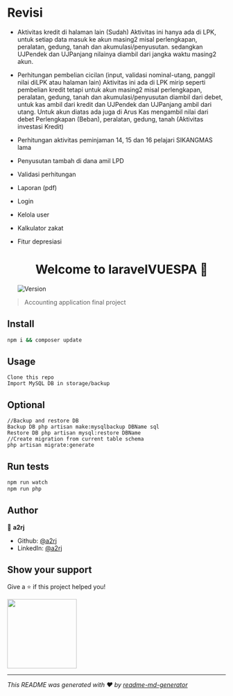 # Revisi

-   Aktivitas kredit di halaman lain (Sudah)
    Aktivitas ini hanya ada di LPK, untuk setiap data masuk ke akun masing2 misal
    perlengkapan, peralatan, gedung, tanah dan akumulasi/penyusutan. sedangkan 
    UJPendek dan UJPanjang nilainya diambil dari jangka waktu masing2 akun.

-   Perhitungan pembelian cicilan (input, validasi nominal-utang, panggil nilai diLPK atau halaman lain)
    Aktivitas ini ada di LPK mirip seperti pembelian kredit tetapi untuk akun masing2 misal
    perlengkapan, peralatan, gedung, tanah dan akumulasi/penyusutan diambil dari debet,
    untuk kas ambil dari kredit dan UJPendek dan UJPanjang ambil dari utang.
    Untuk akun diatas ada juga di Arus Kas mengambil nilai dari debet
    Perlengkapan (Beban), peralatan, gedung, tanah (Aktivitas investasi Kredit)

-   Perhitungan aktivitas peminjaman 14, 15 dan 16 pelajari SIKANGMAS lama
-   Penyusutan tambah di dana amil LPD
-   Validasi perhitungan
-   Laporan (pdf)
-   Login
-   Kelola user
-   Kalkulator zakat
-   Fitur depresiasi
    <h1 align="center">Welcome to laravelVUESPA 👋</h1>
    <p><img alt="Version" src="https://img.shields.io/badge/version-2.0.0-blue.svg?cacheSeconds=2592000" /></p>

> Accounting application final project

## Install

```sh
npm i && composer update
```

## Usage

```
Clone this repo
Import MySQL DB in storage/backup
```

## Optional

```
//Backup and restore DB
Backup DB php artisan make:mysqlbackup DBName sql
Restore DB php artisan mysql:restore DBName
//Create migration from current table schema
php artisan migrate:generate
```

## Run tests

```sh
npm run watch
npm run php
```

## Author

👤 **a2rj**

-   Github: [@a2rj](https://github.com/a2rj)
-   LinkedIn: [@a2rj](https://linkedin.com/in/a2rj)

## Show your support

Give a ⭐️ if this project helped you!

<a href="https://www.patreon.com/a2rj">
  <img src="https://c5.patreon.com/external/logo/become_a_patron_button@2x.png" width="160">
</a>

---

_This README was generated with ❤️ by [readme-md-generator](https://github.com/kefranabg/readme-md-generator)_
